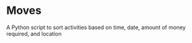 # Moves
A Python script to sort activities based on time, date, amount of money required, and location
